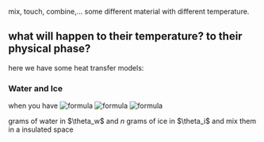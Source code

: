 mix, touch, combine,... some different material with different temperature.
## what will happen to their temperature? to their physical phase?

here we have some heat transfer models:

### Water and Ice

when you have ![formula](<img src="https://latex.codecogs.com/svg.image?\inline&space;m" title="\inline m" />)
              ![formula](<img src="https://latex.codecogs.com/svg.image?m" title="m" />)
              ![formula](<img src="https://latex.codecogs.com/svg.image?\bg_white&space;m" title="\bg_white m" />)
              
grams of water in $\theta_w\$ and  $n$ grams of ice in $\theta_i\$ and mix them in a insulated space


